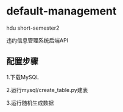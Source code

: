 # default-management
hdu short-semester2

违约信息管理系统后端API

## 配置步骤
1.下载MySQL

2.运行mysql/create_table.py建表

3.运行随机生成数据
